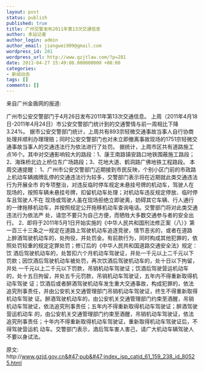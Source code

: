 ```yaml
---
layout: post
status: publish
published: true
title: 广州交警发布2011年第13次交通信息
author: 本站记者
author_login: admin
author_email: jiangwei909@gmail.com
wordpress_id: 281
wordpress_url: http://www.gzjtlaw.com/?p=281
date: 2011-04-27 15:49:08.000000000 +08:00
categories:
- 新闻动态
tags: []
comments: []
---
```

来自广州金盾网的报道:

广州市公安交警部门于4月26日发布2011年第13次交通信息。
上周（2011年4月18日-2011年4月24日）市公安交警部门统计到的交通警情与前一周相比下降3.24%。
据市公安交警部门统计，上周共有893宗轻微交通事故当事人自行协商处理并顺利办理理赔；同时公安交警部门也对未立即撤离事故现场的1751宗轻微交通事故当事人的交通违法行为依法进行了处罚。
据统计，上周市区共有道路施工点16个。其中对交通影响较大的路段：1、康王南路镇安路口地铁围蔽施工路段；2、海珠桥北边上桥位东广场路段；3、花地大道、鹤洞路广佛地铁工程路段。
本周交通提醒：
1、广州市公安交警部门近期接到市民反映，个别小区门前的市政路上机动车辆摘牌乱停的交通违法行为较多，交警部门表示将在近期就此类交通违法行为开展全市 的专项整治，对违反临时停车规定未悬挂号牌的机动车，驾驶人在现场的，按照车辆未悬挂号牌，扣留机动车处理；对机动车违反规定停放、临时停车且驾驶人不在 现场或驾驶人虽在现场拒绝立即驶离，妨碍其它车辆、行人通行的一律拖移机动车，并按照规定公开拖移机动车查询电话。交警部门将对此类交通违法行为依法严 处，请您不要只为自己方便，而牺牲大多数交通参与者的安全出行。
2、即将于2011年5月1日开始实施的《中华人民共和国刑法修正案（八）》第一百三十三条之一规定在道路上驾驶机动车追逐竞驶，情节恶劣的，或者在道路 上醉酒驾驶机动车的，处拘役，并处罚金。有前款行为，同时构成其他犯罪的，依照处罚较重的规定定罪处罚；修订后的《中华人民共和国道路交通安全法》规定：饮 酒后驾驶机动车的，处暂扣六个月机动车驾驶证，并处一千元以上二千元以下罚款；因饮酒后驾驶机动车被处罚，再次饮酒后驾驶机动车的，处十日以下拘留，并处 一千元以上二千元以下罚款，吊销机动车驾驶证；饮酒后驾驶营运机动车的，处十五日拘留，并处五千元罚款，吊销机动车驾驶证，五年内不得重新取得机动车驾驶 证；饮酒后或者醉酒驾驶机动车发生重大交通事故，构成犯罪的，依法追究刑事责任，并由公安机关交通管理部门吊销机动车驾驶证，终生不得重新取得机动车驾驶 证。醉酒驾驶机动车的，由公安机关交通管理部门约束至酒醒，吊销机动车驾驶证，依法追究刑事责任；五年内不得重新取得机动车驾驶证；醉酒驾驶营运机动车 的，由公安机关交通管理部门约束至酒醒，吊销机动车驾驶证，依法追究刑事责任；十年内不得重新取得机动车驾驶证，重新取得机动车驾驶证后，不得驾驶营运机 动车。交警部门表示，酒后驾车害人害己，请广大机动车辆驾驶人不要以身试法。

原文: http:&#47;&#47;www.gzjd.gov.cn&#47;pub&#47;index_jsp_catid_61_159_238_id_80525.html
